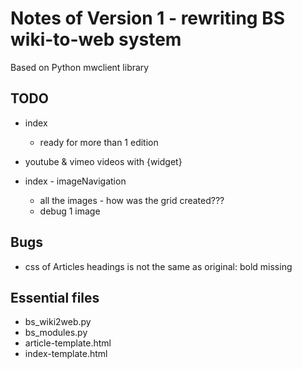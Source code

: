 # Notes of Version 1 - rewriting BS wiki-to-web system
Based on Python mwclient library

## TODO
* index
   * ready for more than 1 edition

* youtube & vimeo videos with {widget}

* index - imageNavigation
  * all the images - how was the grid created???
  * debug 1 image


## Bugs
* css of Articles headings is not the same as original: bold missing


## Essential files
* bs_wiki2web.py
* bs_modules.py
* article-template.html
* index-template.html
